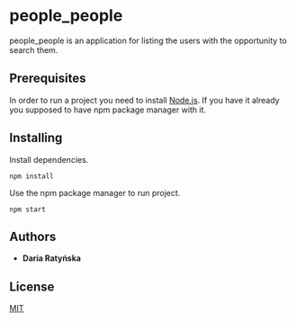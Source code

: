 # people_people

people_people is an application  for listing the users with the opportunity to search them.


## Prerequisites

In order to run a project you need to install [Node.js](https://nodejs.org/en/).
If you have it already you supposed to have npm package manager with it.

## Installing


Install dependencies.

```
npm install
```

Use the npm package manager to run project.

```
npm start
```

## Authors

* **Daria Ratyńska**


## License

[MIT](https://choosealicense.com/licenses/mit/)
